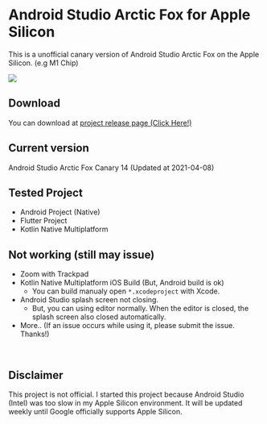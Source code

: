 # Android Studio Arctic Fox for Apple Silicon

This is a unofficial canary version of Android Studio Arctic Fox on the Apple Silicon. (e.g M1 Chip)

<img src="https://raw.githubusercontent.com/dsa28s/android-studio-apple-m1/main/screenshot.png">

## Download

You can download at [project release page (Click Here!)](https://github.com/dsa28s/android-studio-apple-m1/releases)

## Current version

Android Studio Arctic Fox Canary 14 (Updated at 2021-04-08)

## Tested Project

- Android Project (Native)
- Flutter Project
- Kotlin Native Multiplatform

## Not working (still may issue)

- Zoom with Trackpad
- Kotlin Native Multiplatform iOS Build (But, Android build is ok)
  - You can build manualy open `*.xcodeproject` with Xcode.
- Android Studio splash screen not closing.
  - But, you can using editor normally. When the editor is closed, the splash screen also closed automatically.
- More.. (If an issue occurs while using it, please submit the issue. Thanks!)


<br>

## Disclaimer

This project is not official. I started this project because Android Studio (Intel) was too slow in my Apple Silicon environment. It will be updated weekly until Google officially supports Apple Silicon.
